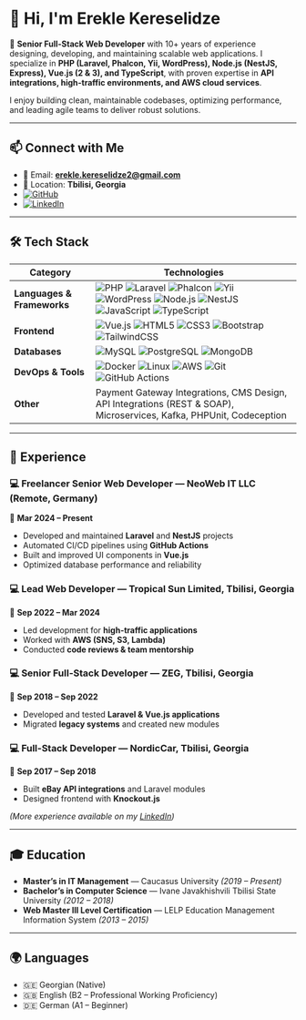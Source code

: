 # 👋 Hi, I'm Erekle Kereselidze  

🚀 **Senior Full-Stack Web Developer** with 10+ years of experience designing, developing, and maintaining scalable web applications. I specialize in **PHP (Laravel, Phalcon, Yii, WordPress), Node.js (NestJS, Express), Vue.js (2 & 3), and TypeScript**, with proven expertise in **API integrations, high-traffic environments, and AWS cloud services**.  

I enjoy building clean, maintainable codebases, optimizing performance, and leading agile teams to deliver robust solutions.  

---

## 📫 Connect with Me  

- 📧 Email: **erekle.kereselidze2@gmail.com**  
- 📍 Location: **Tbilisi, Georgia**  
- [![GitHub](https://img.shields.io/github/followers/erekle1?label=Follow&style=social)](https://github.com/erekle1)  
- [![LinkedIn](https://img.shields.io/badge/LinkedIn-blue?style=flat&logo=linkedin)](https://www.linkedin.com/in/erekle-kereselidze/)  

---


## 🛠️ Tech Stack  

| **Category**       | **Technologies** |
|---------------------|------------------|
| **Languages & Frameworks** | ![PHP](https://img.shields.io/badge/PHP-777BB4?style=flat&logo=php&logoColor=white) ![Laravel](https://img.shields.io/badge/Laravel-FF2D20?style=flat&logo=laravel&logoColor=white) ![Phalcon](https://img.shields.io/badge/Phalcon-183055?style=flat) ![Yii](https://img.shields.io/badge/Yii-007ACC?style=flat) ![WordPress](https://img.shields.io/badge/WordPress-21759B?style=flat&logo=wordpress&logoColor=white) ![Node.js](https://img.shields.io/badge/Node.js-339933?style=flat&logo=node.js&logoColor=white) ![NestJS](https://img.shields.io/badge/NestJS-E0234E?style=flat&logo=nestjs&logoColor=white) ![JavaScript](https://img.shields.io/badge/JavaScript-F7DF1E?style=flat&logo=javascript&logoColor=black) ![TypeScript](https://img.shields.io/badge/TypeScript-3178C6?style=flat&logo=typescript&logoColor=white) |
| **Frontend** | ![Vue.js](https://img.shields.io/badge/Vue.js-4FC08D?style=flat&logo=vue.js&logoColor=white) ![HTML5](https://img.shields.io/badge/HTML5-E34F26?style=flat&logo=html5&logoColor=white) ![CSS3](https://img.shields.io/badge/CSS3-1572B6?style=flat&logo=css3&logoColor=white) ![Bootstrap](https://img.shields.io/badge/Bootstrap-563D7C?style=flat&logo=bootstrap&logoColor=white) ![TailwindCSS](https://img.shields.io/badge/TailwindCSS-38B2AC?style=flat&logo=tailwind-css&logoColor=white) |
| **Databases** | ![MySQL](https://img.shields.io/badge/MySQL-4479A1?style=flat&logo=mysql&logoColor=white) ![PostgreSQL](https://img.shields.io/badge/PostgreSQL-4169E1?style=flat&logo=postgresql&logoColor=white) ![MongoDB](https://img.shields.io/badge/MongoDB-47A248?style=flat&logo=mongodb&logoColor=white) |
| **DevOps & Tools** | ![Docker](https://img.shields.io/badge/Docker-2496ED?style=flat&logo=docker&logoColor=white) ![Linux](https://img.shields.io/badge/Linux-FCC624?style=flat&logo=linux&logoColor=black) ![AWS](https://img.shields.io/badge/AWS-232F3E?style=flat&logo=amazon-aws&logoColor=white) ![Git](https://img.shields.io/badge/Git-F05032?style=flat&logo=git&logoColor=white) ![GitHub Actions](https://img.shields.io/badge/GitHub%20Actions-2088FF?style=flat&logo=github-actions&logoColor=white) |
| **Other** | Payment Gateway Integrations, CMS Design, API Integrations (REST & SOAP), Microservices, Kafka, PHPUnit, Codeception |

---

## 💼 Experience  

### 💻 Freelancer Senior Web Developer — NeoWeb IT LLC (Remote, Germany)  
📆 **Mar 2024 – Present**  
- Developed and maintained **Laravel** and **NestJS** projects  
- Automated CI/CD pipelines using **GitHub Actions**  
- Built and improved UI components in **Vue.js**  
- Optimized database performance and reliability  
 

### 💻 Lead Web Developer — Tropical Sun Limited, Tbilisi, Georgia  
📆 **Sep 2022 – Mar 2024**  
- Led development for **high-traffic applications**  
- Worked with **AWS (SNS, S3, Lambda)**  
- Conducted **code reviews & team mentorship**  

### 💻 Senior Full-Stack Developer — ZEG, Tbilisi, Georgia  
📆 **Sep 2018 – Sep 2022**  
- Developed and tested **Laravel & Vue.js applications**  
- Migrated **legacy systems** and created new modules  

### 💻 Full-Stack Developer — NordicCar, Tbilisi, Georgia  
📆 **Sep 2017 – Sep 2018**  
- Built **eBay API integrations** and Laravel modules  
- Designed frontend with **Knockout.js**  

*(More experience available on my [LinkedIn](https://www.linkedin.com/in/erekle-kereselidze/))*  

---

## 🎓 Education  

- **Master’s in IT Management** — Caucasus University *(2019 – Present)*  
- **Bachelor’s in Computer Science** — Ivane Javakhishvili Tbilisi State University *(2012 – 2018)*  
- **Web Master III Level Certification** — LELP Education Management Information System *(2013 – 2015)*  

---

## 🌍 Languages  

- 🇬🇪 Georgian (Native)  
- 🇬🇧 English (B2 – Professional Working Proficiency)  
- 🇩🇪 German (A1 – Beginner)  
